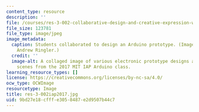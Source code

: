 ```yaml
---
content_type: resource
description: ''
file: /courses/res-3-002-collaborative-design-and-creative-expression-with-arduino-microcontrollers-january-iap-2017/9bd27e18cfffe3058487e2d9507b44c7_res-3-002iap2017.jpg
file_size: 123781
file_type: image/jpeg
image_metadata:
  caption: Students collaborated to design an Arduino prototype. (Image courtesy of
    Andrew Ringler.)
  credit: ''
  image-alt: A collaged image of various electronic prototype designs and classroom
    scenes from the 2017 MIT IAP Arduino class.
learning_resource_types: []
license: https://creativecommons.org/licenses/by-nc-sa/4.0/
ocw_type: OCWImage
resourcetype: Image
title: res-3-002iap2017.jpg
uid: 9bd27e18-cfff-e305-8487-e2d9507b44c7
---
```


